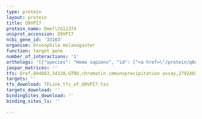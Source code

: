 ```yaml
---
type: protein
layout: protein
title: Q9VPI7
protein_name: Dmel\CG11374
uniprot_accession: Q9VPI7
ncbi_gene_id: '33163'
organism: Drosophila melanogaster
function: target gene
number_of_interactions: '1'
orthologs: '[{"species": "Homo sapiens", "id": ["<a href=\"/protein/q6dki2\">Q6DKI2</a>", "<a href=\"/protein/q3b8n2\">Q3B8N2</a>", "<a href=\"/protein/o00182\">O00182</a>", "<a href=\"/protein/p56470\">P56470</a>"]}, {"species": "Danio rerio", "id": ["F1QIE5"]}, {"species": "Mus musculus", "id": ["G3X9T7", "A8DIL0", "<a href=\"/protein/q8k419\">Q8K419</a>"]}, {"species": "Rattus norvegicus", "id": ["P38552"]}]'
jaspar_matrices: ''
tfs: Dref,Q94883,34328,GTRD,chromatin immunoprecipitation assay,27924024%5Buid%5D,No
targets: ''
tfs_download: TFLink_tfs_of_Q9VPI7.tsv
targets_download: ''
bindingSites_download: ''
binding_sites_ls: ''

---
```

